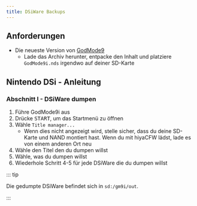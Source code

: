 ```yaml
---
title: DSiWare Backups
---
```


## Anforderungen
- Die neueste Version von [GodMode9](https://github.com/d0k3/GodMode9/releases/)
    - Lade das Archiv herunter, entpacke den Inhalt und platziere `GodMode9i.nds` irgendwo auf deiner SD-Karte

## Nintendo DSi - Anleitung

### Abschnitt I - DSiWare dumpen
1. Führe GodMode9i aus
1. Drücke <kbd>START</kbd>, um das Startmenü zu öffnen
1. Wähle `Title manager...`
    - Wenn dies nicht angezeigt wird, stelle sicher, dass du deine SD-Karte und NAND montiert hast. Wenn du mit hiyaCFW lädst, lade es von einem anderen Ort neu
1. Wähle den Titel den du dumpen willst
1. Wähle, was du dumpen willst
1. Wiederhole Schritt 4-5 für jede DSiWare die du dumpen willst

::: tip

Die gedumpte DSiWare befindet sich in `sd:/gm9i/out`.

:::
